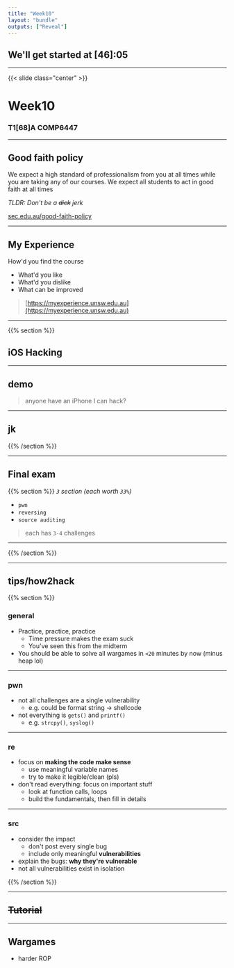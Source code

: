 ```yaml
---
title: "Week10"
layout: "bundle"
outputs: ["Reveal"]
---
```


## We'll get started at [46]:05

---

{{< slide class="center" >}}
# Week10
### T1[68]A COMP6447 

---

## Good faith policy

We expect a high standard of professionalism from you at all times while you are taking any of our courses. We expect all students to act in good faith at all times

*TLDR: Don't be a ~~dick~~ jerk*

[sec.edu.au/good-faith-policy](https://sec.edu.au/good-faith-policy)

---

## My Experience

How'd you find the course
* What'd you like
* What'd you dislike
* What can be improved

> [https://myexperience.unsw.edu.au](https://myexperience.unsw.edu.au)

---

{{% section %}}
## iOS Hacking

---

## demo
> anyone have an iPhone I can hack?

---

## jk
{{% /section %}}

---

## Final exam
{{% section %}}
*`3` section (each worth `33%`)*
* `pwn`
* `reversing`
* `source auditing`

> each has `3-4` challenges

---

{{% /section %}}

---

## tips/how2hack
{{% section %}}

### general
* Practice, practice, practice
    * Time pressure makes the exam suck
    * You've seen this from the midterm
* You should be able to solve all wargames in `<20` minutes by now (minus heap lol)

---

### pwn
* not all challenges are a single vulnerability
    * e.g. could be format string -> shellcode
* not everything is `gets()` and `printf()`
    * e.g. `strcpy()`, `syslog()`

---

### re
* focus on **making the code make sense**
    * use meaningful variable names
    * try to make it legible/clean (pls)
* don't read everything: focus on important stuff
    * look at function calls, loops
    * build the fundamentals, then fill in details

---

### src
* consider the impact
    * don't post every single bug
    * include only meaningful **vulnerabilities**
* explain the bugs: **why they're vulnerable**
* not all vulnerabilities exist in isolation

{{% /section %}}

---

## ~~Tutorial~~

---

## Wargames
* harder ROP